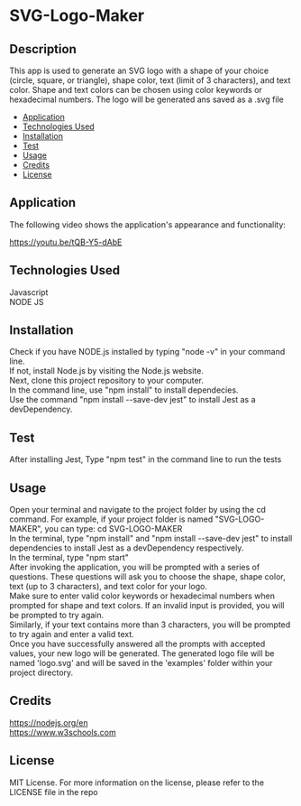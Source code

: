 # SVG-Logo-Maker

## Description

This app is used to generate an SVG logo with a shape of your choice (circle, square, or triangle), shape color, text (limit of 3 characters), and text color. Shape and text colors can be chosen using color keywords or hexadecimal numbers. The logo will be generated ans saved as a .svg file

- [Application](#Application)
- [Technologies Used](#TechnologiesUsed)
- [Installation](#Installation)
- [Test](#Test)
- [Usage](#Usage)
- [Credits](#Credits)
- [License](#License)

## Application

The following video shows the application's appearance and functionality:

https://youtu.be/tQB-Y5-dAbE

## Technologies Used

Javascript </br>
NODE JS </br>

## Installation

Check if you have NODE.js installed by typing "node -v" in your command line. </br>
If not, install Node.js by visiting the Node.js website. </br>
Next, clone this project repository to your computer. </br>
In the command line, use "npm install" to install dependecies. </br>
Use the command "npm install --save-dev jest" to install Jest as a devDependency. </br>

## Test

After installing Jest, Type "npm test" in the command line to run the tests

## Usage

Open your terminal and navigate to the project folder by using the cd command. For example, if your project folder is named "SVG-LOGO-MAKER", you can type: cd SVG-LOGO-MAKER </br>
In the terminal, type "npm install" and "npm install --save-dev jest" to install dependencies to install Jest as a devDependency respectively. </br>
In the terminal, type "npm start" </br>
After invoking the application, you will be prompted with a series of questions. These questions will ask you to choose the shape, shape color, text (up to 3 characters), and text color for your logo. </br>
Make sure to enter valid color keywords or hexadecimal numbers when prompted for shape and text colors. If an invalid input is provided, you will be prompted to try again.</br>
Similarly, if your text contains more than 3 characters, you will be prompted to try again and enter a valid text. </br>
Once you have successfully answered all the prompts with accepted values, your new logo will be generated. The generated logo file will be named 'logo.svg' and will be saved in the 'examples' folder within your project directory. </br>

## Credits

https://nodejs.org/en </br>
https://www.w3schools.com </br>

## License

MIT License.
For more information on the license, please refer to the LICENSE file in the repo
